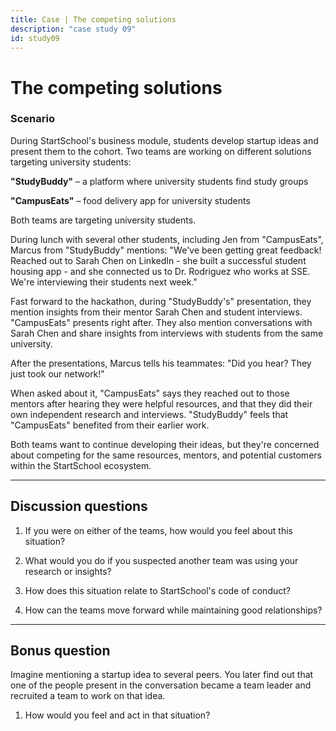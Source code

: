 ```yaml
---
title: Case | The competing solutions
description: "case study 09"
id: study09
---
```



# The competing solutions

### Scenario

During StartSchool's business module, students develop startup ideas and present them to the cohort. Two teams are working on different solutions targeting university students:

**"StudyBuddy"** – a platform where university students find study groups

**"CampusEats"** – food delivery app for university students

Both teams are targeting university students.

During lunch with several other students, including Jen from "CampusEats", Marcus from "StudyBuddy" mentions: "We've been getting great feedback! Reached out to Sarah Chen on LinkedIn - she built a successful student housing app - and she connected us to Dr. Rodriguez who works at SSE. We're interviewing their students next week."

Fast forward to the hackathon, during "StudyBuddy's" presentation, they mention insights from their mentor Sarah Chen and student interviews. "CampusEats" presents right after. They also mention conversations with Sarah Chen and share insights from interviews with students from the same university.

After the presentations, Marcus tells his teammates: "Did you hear? They just took our network!"

When asked about it, "CampusEats" says they reached out to those mentors after hearing they were helpful resources, and that they did their own independent research and interviews. "StudyBuddy" feels that "CampusEats" benefited from their earlier work.

Both teams want to continue developing their ideas, but they're concerned about competing for the same resources, mentors, and potential customers within the StartSchool ecosystem.

---

## Discussion questions

1. If you were on either of the teams, how would you feel about this situation?

2. What would you do if you suspected another team was using your research or insights?

3. How does this situation relate to StartSchool's code of conduct?

4. How can the teams move forward while maintaining good relationships?

---

## Bonus question

Imagine mentioning a startup idea to several peers. You later find out that one of the people present in the conversation became a team leader and recruited a team to work on that idea.

1. How would you feel and act in that situation?